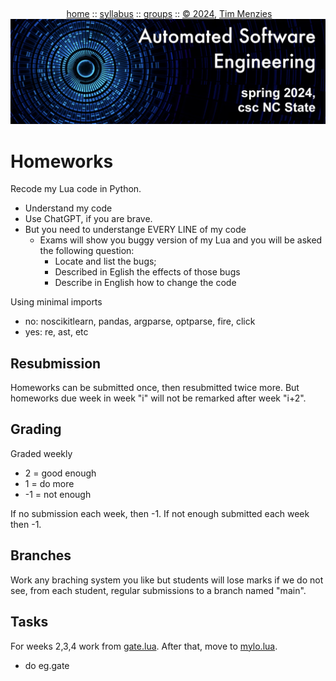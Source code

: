 <a name=top><br>
  <p align=center>&nbsp;<a href="/README.md#top">home</a> ::
  <a href="/docs/syllabus.md#top">syllabus</a> ::
  <a href="https://docs.google.com/spreadsheets/d/16yxmklx4zvmfAHE7QocOQZZ4v4UxD5ktJHWMJEjBcMI/edit#gid=0">groups</a> ::
  <a href="/LICENSE.md#top">&copy;&nbsp;2024</a>, <a href="http:/timm.fyi">Tim Menzies</a><br>
  <a href="/README.md#top"><img width=600  
     src="/etc/img/ase24.png"></a></p>

# Homeworks

Recode my Lua code in Python. 
- Understand my code
- Use ChatGPT, if you are brave.
- But you need to understange EVERY LINE of my code
  - Exams will show you buggy version of my Lua and you will  be asked the following question:
    -  Locate and list the bugs;
    -  Described in Eglish the effects of those bugs
    -  Describe in English  how to change the code  

Using minimal imports 
- no: noscikitlearn,   pandas,   argparse,   optparse,   fire,   click
- yes: re, ast, etc

## Resubmission

Homeworks can be submitted once, then resubmitted twice more. But homeworks due week in week "i" will not be remarked after week "i+2".  

## Grading

Graded weekly
- 2 = good enough
- 1 = do more
- -1 = not enough

If no submission each week, then -1.  If not enough submitted each week then -1.

## Branches
Work any braching system you like but  students will lose marks if we do not see, from each student,   regular submissions to a branch named "main".

## Tasks

For weeks 2,3,4 work from [gate.lua](https://github.com/timm/lo/blob/6jan24/src/gate.lua). After that, move to [mylo.lua](https://github.com/timm/lo/blob/6jan24/src/mylo.lua).

- do eg.gate

